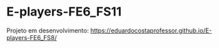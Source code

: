 # E-players-FE6_FS11
Projeto em desenvolvimento: https://eduardocostaprofessor.github.io/E-players-FE6_FS8/ 
